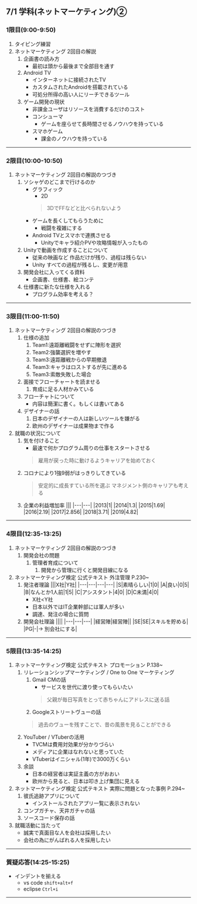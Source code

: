 ## 7/1 学科(ネットマーケティング)②
### 1限目(9:00-9:50)
1. タイピング練習
1. ネットマーケティング 2回目の解説
	1. 企画書の読み方
		- 最初は頭から最後まで全部目を通す
	1. Android TV
		- インターネットに接続されたTV
		- カスタムされたAndroidを搭載されている
		- 可処分所得の高い人にリーチできるツール
	1. ゲーム開発の現状
		- 非課金ユーザはリソースを消費するだけのコスト
		- コンシューマ
			- ゲームを座らせて長時間させるノウハウを持っている
		- スマホゲーム
			- 課金のノウハウを持っている
---
### 2限目(10:00-10:50)
1. ネットマーケティング 2回目の解説のつづき
	1. ソシャゲのどこまで行けるのか
		- グラフィック
			- 2D
			> 3DでFFなどと比べられないよう
		- ゲームを長くしてもらうために
			- 戦闘を複雑にする
		- Android TVとスマホで連携させる
			- Unityでキャラ紹介PVや攻略情報が入ったもの
	1. Unityで動画を作成することについて
		- 従来の映画など 作品だけが残り、過程は残らない
		- Unity すべての過程が残るし、変更が用意
	1. 開発会社に入ってくる資料
		- 企画書、仕様書、絵コンテ
	1. 仕様書に新たな仕様を入れる
		- プログラム効率を考える？
---
### 3限目(11:00-11:50)
1. ネットマーケティング 2回目の解説のつづき
	1. 仕様の追加
		1. Team1:遠距離戦闘をせずに陣形を選択
		1. Team2:強襲選択を増やす
		1. Team3:遠距離戦からの早期撤退
		1. Team3:キャラはロストするが先に進める
		1. Team3:索敵失敗した場合
	1. 面接でフローチャートを読ませる
		1. 育成に足る人材かみている
	1. フローチャトについて
		- 内容は簡潔に書く。もしくは書いてある
	1. デザイナーの話
		1. 日本のデザイナーの人は新しいツールを嫌がる
		1. 欧州のデザイナーは成果物まで作る
1. 就職の状況について
	1. 気を付けること
		- 最速で何かプログラム周りの仕事をスタートさせる
		> 雇用が戻った時に動けるようキャリアを始めておく
	1. コロナにより1強9弱がはっきりしてきている
		> 安定的に成長すている所を選ぶ
		> マネジメント側のキャリアも考える
	1. 企業の利益増加率
		|||
		|---|---|
		|2013|1|
		|2014|1.3|
		|2015|1.69|
		|2016|2.19|
		|2017|2.856|
		|2018|3.71|
		|2019|4.82|
---
### 4限目(12:35-13:25)
1. ネットマーケティング 2回目の解説のつづき
	1. 開発会社の問題
		1. 管理者育成について
			1. 開発から管理に行くと開発目線になる
1. ネットマーケティング検定 公式テキスト 外注管理 P.230~
	1. 発注者理論
		|||X社|Y社|
		|---|---|---|---|
		|S|素晴らしい|1|0|
		|A|良い|0|5|
		|B|なんとか1人前|1|5|
		|C|アシスタント|4|0|
		|D|C未満|4|0|
		- X社<Y社
		- 日本以外ではIT企業幹部には軍人が多い
		- 調達、発注の場合に質問
	1. 開発会社理論
		||||
		|---|---|---|
		|経営陣|経営陣||
		|SE|SE|スキルを貯める|
		|PG|-|-> 別会社にする|
---
### 5限目(13:35-14:25)
1. ネットマーケティング検定 公式テキスト プロモーション P.138~
	1. リレーションシップマーケティング / One to One マーケティング
		1. Gmail CMの話
			- サービスを世代に渡り使ってもらいたい
			> 父親が毎日写真をとって赤ちゃんにアドレスに送る話
		1. Googleストリートヴューの話
		> 過去のヴューを残すことで、昔の風景を見ることができる
	1. YouTuber / VTuberの活用
		- TVCMは費用対効果が分かりづらい
		- メディアに企業はなれないと思っていた
		- VTuberはイニシャル(1年)で3000万くらい
	1. 余談
		- 日本の経営者は実証主義の方がおおい
		- 欧州から見ると、日本は叩き上げ集団に見える
1. ネットマーケティング検定 公式テキスト 実際に問題となった事例 P.294~
	1. 彼氏追跡アプリについて
		- インストールされたアプリ一覧に表示されない
	1. コンプガチャ、天井ガチャの話
	1. ソースコード保存の話
1. 就職活動に当たって
	- 誠実で真面目な人を会社は採用したい
	- 会社の為にがんばれる人を採用したい
---
### 質疑応答(14:25-15:25)
- インデントを揃える
	- vs code `shift+alt+f`
	- eclipse `Ctrl+i`
---
